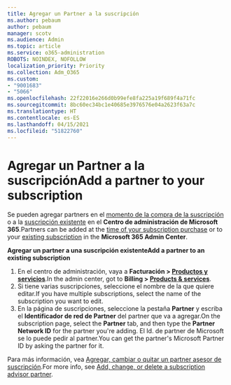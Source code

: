 ```yaml
---
title: Agregar un Partner a la suscripción
ms.author: pebaum
author: pebaum
manager: scotv
ms.audience: Admin
ms.topic: article
ms.service: o365-administration
ROBOTS: NOINDEX, NOFOLLOW
localization_priority: Priority
ms.collection: Adm_O365
ms.custom:
- "9001683"
- "5066"
ms.openlocfilehash: 22f22016e266d0b99efe8fa225a19f689f4a71fc
ms.sourcegitcommit: 8bc60ec34bc1e40685e3976576e04a2623f63a7c
ms.translationtype: HT
ms.contentlocale: es-ES
ms.lasthandoff: 04/15/2021
ms.locfileid: "51822760"
---
```

# <a name="add-a-partner-to-your-subscription"></a><span data-ttu-id="b584c-102">Agregar un Partner a la suscripción</span><span class="sxs-lookup"><span data-stu-id="b584c-102">Add a partner to your subscription</span></span>

<span data-ttu-id="b584c-103">Se pueden agregar partners en el [momento de la compra de la suscripción](https://docs.microsoft.com/microsoft-365/admin/misc/add-partner?view=o365-worldwide#add-a-partner-at-the-time-of-purchase) o a la [suscripción existente](https://docs.microsoft.com/microsoft-365/admin/misc/add-partner?view=o365-worldwide#add-a-partner-to-an-existing-subscription) en el **Centro de administración de Microsoft 365**.</span><span class="sxs-lookup"><span data-stu-id="b584c-103">Partners can be added at the [time of your subscription purchase](https://docs.microsoft.com/microsoft-365/admin/misc/add-partner?view=o365-worldwide#add-a-partner-at-the-time-of-purchase) or to your [existing subscription](https://docs.microsoft.com/microsoft-365/admin/misc/add-partner?view=o365-worldwide#add-a-partner-to-an-existing-subscription) in the **Microsoft 365 Admin Center**.</span></span>

<span data-ttu-id="b584c-104">**Agregar un partner a una suscripción existente**</span><span class="sxs-lookup"><span data-stu-id="b584c-104">**Add a partner to an existing subscription**</span></span>

1. <span data-ttu-id="b584c-105">En el centro de administración, vaya a **Facturación > [Productos y servicios](https://go.microsoft.com/fwlink/p/?linkid=842054)**.</span><span class="sxs-lookup"><span data-stu-id="b584c-105">In the admin center, got to **Billing > [Products & services](https://go.microsoft.com/fwlink/p/?linkid=842054)**.</span></span> 
2. <span data-ttu-id="b584c-106">Si tiene varias suscripciones, seleccione el nombre de la que quiere editar.</span><span class="sxs-lookup"><span data-stu-id="b584c-106">If you have multiple subscriptions, select the name of the subscription you want to edit.</span></span> 
3. <span data-ttu-id="b584c-107">En la página de suscripciones, seleccione la pestaña **Partner** y escriba el **Identificador de red de Partner** del partner que va a agregar.</span><span class="sxs-lookup"><span data-stu-id="b584c-107">On the subscription page, select the **Partner** tab, and then type the **Partner Network ID** for the partner you're adding.</span></span> <span data-ttu-id="b584c-108">El Id. de partner de Microsoft se lo puede pedir al partner.</span><span class="sxs-lookup"><span data-stu-id="b584c-108">You can get the partner's Microsoft Partner ID by asking the partner for it.</span></span> 

<span data-ttu-id="b584c-109">Para más información, vea [Agregar, cambiar o quitar un partner asesor de suscripción](https://docs.microsoft.com/microsoft-365/admin/misc/add-partner).</span><span class="sxs-lookup"><span data-stu-id="b584c-109">For more info, see [Add, change, or delete a subscription advisor partner](https://docs.microsoft.com/microsoft-365/admin/misc/add-partner).</span></span> 
